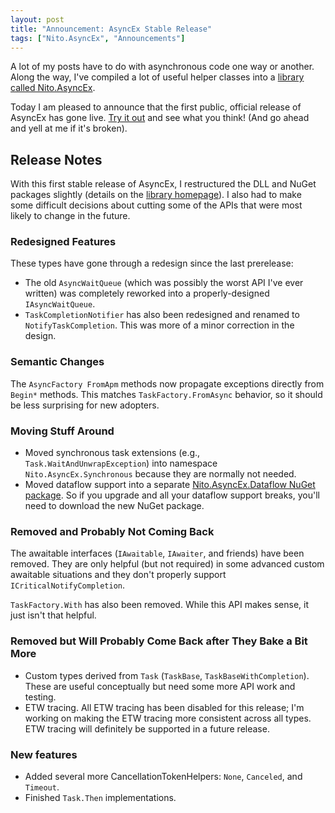 ```yaml
---
layout: post
title: "Announcement: AsyncEx Stable Release"
tags: ["Nito.AsyncEx", "Announcements"]
---
```



A lot of my posts have to do with asynchronous code one way or another. Along the way, I've compiled a lot of useful helper classes into a [library called Nito.AsyncEx](https://nitoasyncex.codeplex.com/).





Today I am pleased to announce that the first public, official release of AsyncEx has gone live. [Try it out](http://nuget.org/packages/Nito.AsyncEx) and see what you think! (And go ahead and yell at me if it's broken).



## Release Notes



With this first stable release of AsyncEx, I restructured the DLL and NuGet packages slightly (details on the [library homepage](https://nitoasyncex.codeplex.com/)). I also had to make some difficult decisions about cutting some of the APIs that were most likely to change in the future.



### Redesigned Features



These types have gone through a redesign since the last prerelease:




- The old `AsyncWaitQueue` (which was possibly the worst API I've ever written) was completely reworked into a properly-designed `IAsyncWaitQueue`.
- `TaskCompletionNotifier` has also been redesigned and renamed to `NotifyTaskCompletion`. This was more of a minor correction in the design.


### Semantic Changes



The `AsyncFactory FromApm` methods now propagate exceptions directly from `Begin*` methods. This matches `TaskFactory.FromAsync` behavior, so it should be less surprising for new adopters.



### Moving Stuff Around


 - Moved synchronous task extensions (e.g., `Task.WaitAndUnwrapException`) into namespace `Nito.AsyncEx.Synchronous` because they are normally not needed.
 - Moved dataflow support into a separate [Nito.AsyncEx.Dataflow NuGet package](https://nuget.org/packages/Nito.AsyncEx.Dataflow/). So if you upgrade and all your dataflow support breaks, you'll need to download the new NuGet package.


### Removed and Probably Not Coming Back



The awaitable interfaces (`IAwaitable`, `IAwaiter`, and friends) have been removed. They are only helpful (but not required) in some advanced custom awaitable situations and they don't properly support `ICriticalNotifyCompletion`.





`TaskFactory.With` has also been removed. While this API makes sense, it just isn't that helpful.



### Removed but Will Probably Come Back after They Bake a Bit More


  - Custom types derived from `Task` (`TaskBase`, `TaskBaseWithCompletion`). These are useful conceptually but need some more API work and testing.
  - ETW tracing. All ETW tracing has been disabled for this release; I'm working on making the ETW tracing more consistent across all types. ETW tracing will definitely be supported in a future release.


### New features


   - Added several more CancellationTokenHelpers: `None`, `Canceled`, and `Timeout`.
   - Finished `Task.Then` implementations.
